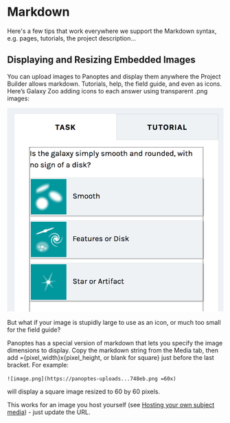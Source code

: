 # Markdown

Here's a few tips that work everywhere we support the Markdown syntax, e.g. pages, tutorials, the project description...

## Displaying and Resizing Embedded Images

You can upload images to Panoptes and display them anywhere the Project Builder allows markdown. Tutorials, help, the field guide, and even as icons. Here’s Galaxy Zoo adding icons to each answer using transparent .png images:


![Galaxy Zoo Task: Disc or Smooth or Artifact?](/img/disc-or-smooth.png)

But what if your image is stupidly large to use as an icon, or much too small for the field guide?

Panoptes has a special version of markdown that lets you specify the image dimensions to display. Copy the markdown string from the Media tab, then add ={pixel_width}x{pixel_height, or blank for square} just before the last bracket. For example:

`![image.png](https://panoptes-uploads...748eb.png =60x)` 

will display a square image resized to 60 by 60 pixels.

This works for an image you host yourself (see [Hosting your own subject media](hosting-your-own-subject-media.md)) - just update the URL.
